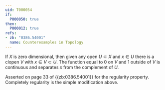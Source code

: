 ```yaml
---
uid: T000054
if:
  P000050: true
then:
  P000012: true
refs:
- zb: "0386.54001"
  name: Counterexamples in Topology
---
```


If $X$ is zero dimensional, then given any open $U \subset X$ and $x \in U$ there is a clopen $V$ with $x \in V \subset U$.  The function equal to $0$ on $V$ and $1$ outside of $V$ is continuous and separates $x$ from the complement of $U$.

Asserted on page 33 of {{zb:0386.54001}} for the regularity property.  Completely regularity is the simple modification above.
